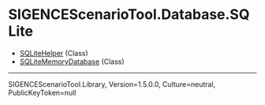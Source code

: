 # SIGENCEScenarioTool.Database.SQLite
- [SQLiteHelper](./T_SQLiteHelper.md) (Class)
- [SQLiteMemoryDatabase](./T_SQLiteMemoryDatabase.md) (Class)

<hr />
SIGENCEScenarioTool.Library, Version=1.5.0.0, Culture=neutral, PublicKeyToken=null
